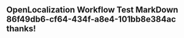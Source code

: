 <properties
ms.topic="hero-topic"
ms.test1="hero-topic"
ms.test2="test"/>


## OpenLocalization Workflow Test MarkDown 86f49db6-cf64-434f-a8e4-101bb8e384ac thanks!



<!--HONumber=Aug16_HO1-->


